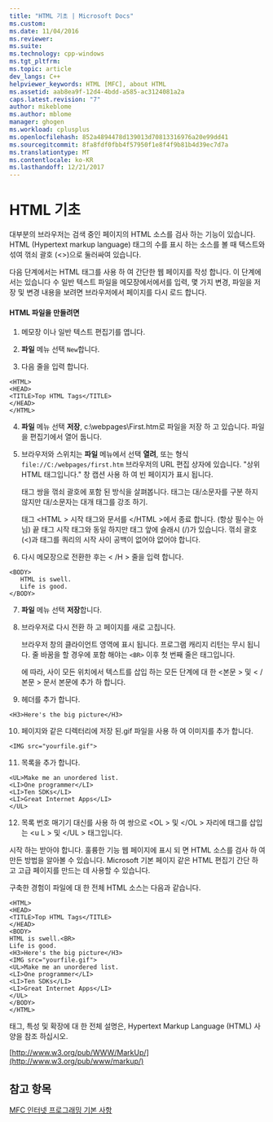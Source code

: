 ```yaml
---
title: "HTML 기초 | Microsoft Docs"
ms.custom: 
ms.date: 11/04/2016
ms.reviewer: 
ms.suite: 
ms.technology: cpp-windows
ms.tgt_pltfrm: 
ms.topic: article
dev_langs: C++
helpviewer_keywords: HTML [MFC], about HTML
ms.assetid: aab8ea9f-12d4-4bdd-a585-ac3124081a2a
caps.latest.revision: "7"
author: mikeblome
ms.author: mblome
manager: ghogen
ms.workload: cplusplus
ms.openlocfilehash: 852a4894478d139013d70813316976a20e99dd41
ms.sourcegitcommit: 8fa8fdf0fbb4f57950f1e8f4f9b81b4d39ec7d7a
ms.translationtype: MT
ms.contentlocale: ko-KR
ms.lasthandoff: 12/21/2017
---
```

# <a name="html-basics"></a>HTML 기초
대부분의 브라우저는 검색 중인 페이지의 HTML 소스를 검사 하는 기능이 있습니다. HTML (Hypertext markup language) 태그의 수를 표시 하는 소스를 볼 때 텍스트와 섞여 꺾쇠 괄호 (<>)으로 둘러싸여 있습니다.  
  
 다음 단계에서는 HTML 태그를 사용 하 여 간단한 웹 페이지를 작성 합니다. 이 단계에서는 있습니다 수 일반 텍스트 파일을 메모장에서에서를 입력, 몇 가지 변경, 파일을 저장 및 변경 내용을 보려면 브라우저에서 페이지를 다시 로드 합니다.  
  
#### <a name="to-create-an-html-file"></a>HTML 파일을 만들려면  
  
1.  메모장 이나 일반 텍스트 편집기를 엽니다.  
  
2.  **파일** 메뉴 선택 `New`합니다.  
  
3.  다음 줄을 입력 합니다.  
  
 ```  
 <HTML>  
 <HEAD>  
 <TITLE>Top HTML Tags</TITLE>  
 </HEAD>  
 </HTML>  
 ```  
  
4.  **파일** 메뉴 선택 **저장**, c:\webpages\First.htm로 파일을 저장 하 고 있습니다. 파일을 편집기에서 열어 둡니다.  
  
5.  브라우저와 스위치는 **파일** 메뉴에서 선택 **열려**, 또는 형식 `file://C:/webpages/first.htm` 브라우저의 URL 편집 상자에 있습니다. "상위 HTML 태그입니다." 창 캡션 사용 하 여 빈 페이지가 표시 됩니다.  
  
     태그 쌍을 꺾쇠 괄호에 포함 된 방식을 살펴봅니다. 태그는 대/소문자를 구분 하지 않지만 대/소문자는 대개 태그를 강조 하기.  
  
     태그 \<HTML > 시작 태그와 문서를 \</HTML >에서 종료 합니다. (항상 필수는 아님) 끝 태그 시작 태그와 동일 하지만 태그 앞에 슬래시 (/)가 있습니다. 꺾쇠 괄호 (<)과 태그를 쿼리의 시작 사이 공백이 없어야 없어야 합니다.  
  
6.  다시 메모장으로 전환한 후는  \< /H > 줄을 입력 합니다.  
  
 ```  
 <BODY>  
    HTML is swell.  
    Life is good.  
 </BODY>  
 ```  
  
7.  **파일** 메뉴 선택 **저장**합니다.  
  
8.  브라우저로 다시 전환 하 고 페이지를 새로 고칩니다.  
  
     브라우저 창의 클라이언트 영역에 표시 됩니다. 프로그램 캐리지 리턴는 무시 됩니다. 줄 바꿈을 할 경우에 포함 해야는 `<BR>` 이후 첫 번째 줄은 태그입니다.  
  
     에 따라, 사이 모든 위치에서 텍스트를 삽입 하는 모든 단계에 대 한 \<본문 > 및  \< /본문 > 문서 본문에 추가 하 합니다.  
  
9. 헤더를 추가 합니다.  
  
 ```  
 <H3>Here's the big picture</H3>  
 ```  
  
10. 페이지와 같은 디렉터리에 저장 된.gif 파일을 사용 하 여 이미지를 추가 합니다.  
  
 ```  
 <IMG src="yourfile.gif">  
 ```  
  
11. 목록을 추가 합니다.  
  
 ```  
 <UL>Make me an unordered list.  
 <LI>One programmer</LI>  
 <LI>Ten SDKs</LI>  
 <LI>Great Internet Apps</LI>  
 </UL>  
 ```  
  
12. 목록 번호 매기기 대신를 사용 하 여 쌍으로 \<OL > 및 \</OL > 자리에 태그를 삽입는 \<u L > 및 \</UL > 태그입니다.  
  
 시작 하는 받아야 합니다. 훌륭한 기능 웹 페이지에 표시 되 면 HTML 소스를 검사 하 여 만든 방법을 알아볼 수 있습니다. Microsoft 기본 페이지 같은 HTML 편집기 간단 하 고 고급 페이지를 만드는 데 사용할 수 있습니다.  
  
 구축한 경험이 파일에 대 한 전체 HTML 소스는 다음과 같습니다.  
  
```  
<HTML>  
<HEAD>  
<TITLE>Top HTML Tags</TITLE>  
</HEAD>  
<BODY>  
HTML is swell.<BR>  
Life is good.  
<H3>Here's the big picture</H3>  
<IMG src="yourfile.gif">  
<UL>Make me an unordered list.  
<LI>One programmer</LI>  
<LI>Ten SDKs</LI>  
<LI>Great Internet Apps</LI>  
</UL>  
</BODY>  
</HTML>  
```  
  
 태그, 특성 및 확장에 대 한 전체 설명은, Hypertext Markup Language (HTML) 사양을 참조 하십시오.  
  
 [http://www.w3.org/pub/WWW/MarkUp/](http://www.w3.org/pub/www/markup/)  
  
## <a name="see-also"></a>참고 항목  
 [MFC 인터넷 프로그래밍 기본 사항](../mfc/mfc-internet-programming-basics.md)

